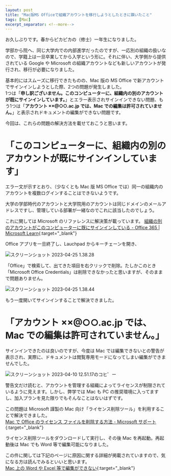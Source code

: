 ```yaml
---
layout: post
title: "Mac版MS Officeで組織アカウントを移行しようとしたときに躓いたこと"
tags: [Mac]
excerpt_separator: <!--more-->
---
```


お久しぶりです。春からピカピカの（修士）一年生になりました。

学部から院へ、同じ大学内での内部進学だったのですが、一応別の組織の扱いなので、学籍上は一旦卒業してから入学という形に。それに伴い、大学側から提供されている Google や Microsoft の組織アカウントなども新しいアカウントが発行され、移行が必要になりました。

基本的にはスムーズに移行できたものの、Mac 版の MS Office で新アカウントでサインインしようとした際、2つの問題が発生しました。  
1つは「**申し訳ございません。このコンピューターに、組織内の別のアカウントが既にサインインしています。**」とエラー表示されサインインできない問題、もう1つは「**アカウント ××@○○.ac.jp では、Mac での編集は許可されていません。**」と表示されドキュメントの編集ができない問題です。

今回は、これらの問題の解決方法を載せておこうと思います。

<!--more-->

# 「このコンピューターに、組織内の別のアカウントが既にサインインしています」

エラー文が示すとおり、（少なくとも Mac 版 MS Office では）同一の組織内のアカウントを複数ログインすることはできないようです。

大学の学部時代のアカウントと大学院用のアカウントは同じドメインのメールアドレスですし、管理している部署が一緒なのでこれに該当したのでしょう。

これに関しては Microsoft のリファレンスに解決策が載っています。
[組織の別のアカウントがこのコンピューターに既にサインインしている - Office 365 \| Microsoft Learn](https://learn.microsoft.com/ja-jp/microsoft-365/troubleshoot/sign-in/sign-in-to-office-2016-for-mac-fail){:target="_blank"}

Office アプリを一旦終了し、Lauchpad からキーチェーンを開き、

![スクリーンショット 2023-04-25 1.38.28](../../../assets/img/post/2023-04-24/sc1.png)

「Office」で検索して、出てきた項目を右クリックで削除。たしかこのとき「Microsoft Office Credentials」は削除できなかったと思いますが、そのままで問題ありません。

![スクリーンショット 2023-04-25 1.38.44](../../../assets/img/post/2023-04-24/sc2.png)

もう一度開いてサインインすることで解決できました。

# 「アカウント ××@○○.ac.jp では、Mac での編集は許可されていません。」

サインインできたのは良いのですが、今度は Mac では編集できないとの警告が表示され、実際に、ドキュメントは閲覧専用モードになってしまい編集ができませんでした。

![スクリーンショット 2023-04-10 12.51.17のコヒ゜ー](../../../assets/img/post/2023-04-24/sc3.png)

警告文だけ読むと、アカウントを管理する組織によってライセンスが制限されているように見えます。しかし、弊学では Mac も PC の推奨環境に入ってますし、加入プランを見た限りでもそんなことはないはずです。

この問題は Microsoft 謹製の Mac 向け「ライセンス削除ツール」を利用することで解決できました。  
[Mac で Office のライセンス ファイルを削除する方法 - Microsoft サポート](https://support.microsoft.com/ja-jp/office/mac-%E3%81%A7-office-%E3%81%AE%E3%83%A9%E3%82%A4%E3%82%BB%E3%83%B3%E3%82%B9-%E3%83%95%E3%82%A1%E3%82%A4%E3%83%AB%E3%82%92%E5%89%8A%E9%99%A4%E3%81%99%E3%82%8B%E6%96%B9%E6%B3%95-b032c0f6-a431-4dad-83a9-6b727c03b193){:target="_blank"}

ライセンス削除ツールをダウンロードして実行し、その後 Mac を再起動。再起動後は Mac でも Word 等で編集可能になりました。

この件に関しては下記のページに原因に関する詳細が掲載されていますので、気になる方は読んでみるといいと思います。  
[Mac 上の Word や Excel 等で編集ができない](https://www.sodan.ecc.u-tokyo.ac.jp/hack/reactivate-mac-office/){:target="_blank"}
